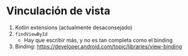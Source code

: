 # Vinculación de vista

1. Kotlin extensions (actualmente desaconsejado)
2. `findViewById`
    * Hay que escribir más, y no es tan completa como el binding
3. Binding: https://developer.android.com/topic/libraries/view-binding

